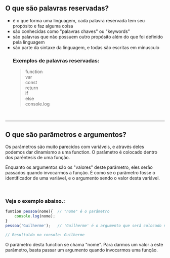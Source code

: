 ## O que são palavras reservadas?
<ul type=square>
<li>é o que forma uma linguagem, cada palavra reservada tem seu propósito e faz alguma coisa</li>
<li>são conhecidas como "palavras chaves" ou "keywords" </li>
<li>são palavras que não possuem outro propósito além do que foi definido pela linguagem</li>
<li>são parte da sintaxe da linguagem, e todas são escritas em mínusculo </li>

### Exemplos de palavras reservadas: 
> function      </br>
> var           </br>
> const         </br>
> return        </br>
> if            </br>
> else          </br>
> console.log   </br>
</ul>

</br>

_________________________________________________________________

## O que são parâmetros e argumentos? 
Os parâmetros são muito parecidos com variáveis, e através deles podemos dar dinamismo a uma function. O parâmetro é colocado dentro dos parêntesis de uma função. 

Enquanto os argumentos são os "valores" deste parâmetro, eles serão passados quando invocarmos a função. É como se o parâmetro fosse o identificador de uma variável, e o argumento sendo o valor desta variável. 

</br>

### Veja o exemplo abaixo.: 

```js
funtion pessoa(nome){  // "nome" é o parâmetro
    console.log(nome);
}
pessoa('Guilherme');   // 'Guilherme' é o argumento que será colocado no parâmetro "nome"

// Resultaldo no console: Guilherme
```

O parâmetro desta function se chama "nome". Para darmos um valor a este parâmetro, basta
passar um argumento quando invocarmos uma função.